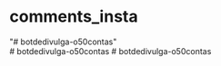 # comments_insta
"# botdedivulga-o50contas"  
#   b o t d e d i v u l g a - o 5 0 c o n t a s  
 #   b o t d e d i v u l g a - o 5 0 c o n t a s  
 